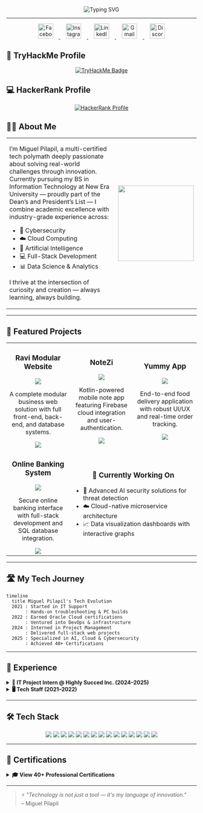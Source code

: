 
<div align="center">
  <img src="https://readme-typing-svg.herokuapp.com?font=Montserrat&weight=700&size=30&duration=3000&pause=1000&center=true&vCenter=true&width=900&height=100&lines=🚀+Miguel+Pilapil+|+Tech+Polymath+🚀;🔒+Cybersecurity+|+☁️+Cloud+Computing+|+🤖+AI;📊+Data+Science+|+💻+Full-Stack+Development;🎓+40%2B+Certifications+and+Counting;Lifelong+Learner+%7C+Problem+Solver+%7C+Builder!" alt="Typing SVG" />
</div>

---

<div align="center"> <a href="https://www.facebook.com/saintlaureeel" target="_blank"> <img src="https://cdn-icons-png.flaticon.com/512/733/733547.png" alt="Facebook" height="40" style="margin: 0 15px;" /> </a> <a href="https://www.instagram.com/_nonomigs/" target="_blank"> <img src="https://cdn-icons-png.flaticon.com/512/2111/2111463.png" alt="Instagram" height="40" style="margin: 0 15px;" /> </a> <a href="https://www.linkedin.com/in/sainttlaurel" target="_blank"> <img src="https://cdn-icons-png.flaticon.com/512/174/174857.png" alt="LinkedIn" height="40" style="margin: 0 15px;" /> </a> <a href="mailto:MiguelPilapil30@gmail.com" target="_blank"> <img src="https://cdn-icons-png.flaticon.com/512/732/732200.png" alt="Gmail" height="40" style="margin: 0 15px;" /> </a> <a href="https://discordapp.com/users/justtwannadie" target="_blank"> <img src="https://cdn-icons-png.flaticon.com/512/3670/3670157.png" alt="Discord" height="40" style="margin: 0 15px;" /> </a> </div>


## 🔐 TryHackMe Profile

<div align="center">
  <a href="https://tryhackme.com/p/MIGKOUEL" target="_blank">
    <img src="https://tryhackme-badges.s3.amazonaws.com/MIGKOUEL.png" alt="TryHackMe Badge" />
  </a>
</div>

## 💻 HackerRank Profile

<div align="center">
  <a href="https://www.hackerrank.com/profile/miguel_pilapil" target="_blank">
    <img src="https://img.shields.io/badge/HackerRank-Profile-blue?style=flat-square&logo=hackerrank" alt="HackerRank Profile" />
  </a>
</div>




## 👨‍💻 About Me

<table align="center">
<tr>
<td width="60%">
<p>
I’m Miguel Pilapil, a multi-certified tech polymath deeply passionate about solving real-world challenges through innovation. Currently pursuing my BS in Information Technology at New Era University — proudly part of the Dean’s and President’s List — I combine academic excellence with industry-grade experience across:
</p>
<ul>
  <li>🔐 Cybersecurity</li>
  <li>☁️ Cloud Computing</li>
  <li>🤖 Artificial Intelligence</li>
  <li>💻 Full-Stack Development</li>
  <li>📊 Data Science & Analytics</li>
</ul>
<p>
I thrive at the intersection of curiosity and creation — always learning, always building.
</p>
</td>
<td align="center">
  <img src="https://media.giphy.com/media/M9gbBd9nbDrOTu1Mqx/giphy.gif" height="200" />
</td>
</tr>
</table>


---

## 🌟 Featured Projects

<table align="center">
  <tr>
    <td align="center" width="33%">
      <h3>Ravi Modular Website</h3>
      <img src="https://img.shields.io/badge/Type-Web_Application-blue?style=for-the-badge" />
      <p>A complete modular business web solution with full front-end, back-end, and database systems.</p>
      <img src="https://img.shields.io/badge/Status-Completed-success?style=flat-square" />
    </td>
    <td align="center" width="33%">
      <h3>NoteZi</h3>
      <img src="https://img.shields.io/badge/Type-Mobile_App-purple?style=for-the-badge" />
      <p>Kotlin-powered mobile note app featuring Firebase cloud integration and user-authentication.</p>
      <img src="https://img.shields.io/badge/Status-Completed-success?style=flat-square" />
    </td>
    <td align="center" width="33%">
      <h3>Yummy App</h3>
      <img src="https://img.shields.io/badge/Type-Mobile_App-purple?style=for-the-badge" />
      <p>End-to-end food delivery application with robust UI/UX and real-time order tracking.</p>
      <img src="https://img.shields.io/badge/Status-Completed-success?style=flat-square" />
    </td>
  </tr>
  <tr>
    <td align="center" width="33%">
      <h3>Online Banking System</h3>
      <img src="https://img.shields.io/badge/Type-Web_Application-blue?style=for-the-badge" />
      <p>Secure online banking interface with full-stack development and SQL database integration.</p>
      <img src="https://img.shields.io/badge/Status-Completed-success?style=flat-square" />
    </td>
    <td align="center" colspan="2">
      <h3>🔭 Currently Working On</h3>
      <ul align="left">
        <li>🧠 Advanced AI security solutions for threat detection</li>
        <li>☁️ Cloud-native microservice architecture</li>
        <li>📈 Data visualization dashboards with interactive graphs</li>
      </ul>
    </td>
  </tr>
</table>

---

## 🛣️ My Tech Journey

```mermaid
timeline
  title Miguel Pilapil's Tech Evolution
  2021 : Started in IT Support
       : Hands-on troubleshooting & PC builds
  2022 : Earned Oracle Cloud certifications
       : Ventured into DevOps & infrastructure
  2024 : Interned in Project Management
       : Delivered full-stack web projects
  2025 : Specialized in AI, Cloud & Cybersecurity
       : Achieved 40+ Certifications
```

---

## 💼 Experience

<details>
<summary><b>🚀 IT Project Intern @ Highly Succed Inc. (2024–2025)</b></summary>
<ul>
  <li>Planned and tracked project deliverables, timelines, and risks</li>
  <li>Worked cross-functionally with IT teams for project execution</li>
  <li>Maintained documentation and reports for stakeholders</li>
  <li>Utilized PM tools like Gantt charts and Agile methodologies</li>
</ul>
</details>

<details>
<summary><b>🖥️ Tech Staff (2021–2022)</b></summary>
<ul>
  <li>Diagnosed and repaired hardware/software issues</li>
  <li>Built and optimized custom PCs</li>
  <li>Supported desktop systems and local network setups</li>
</ul>
</details>

---

## 🛠️ Tech Stack

<div align="center">
  <img src="https://img.shields.io/badge/Python-3776AB?style=for-the-badge&logo=python&logoColor=white" />
  <img src="https://img.shields.io/badge/JavaScript-F7DF1E?style=for-the-badge&logo=javascript&logoColor=black" />
  <img src="https://img.shields.io/badge/Kotlin-0095D5?style=for-the-badge&logo=kotlin&logoColor=white" />
  <img src="https://img.shields.io/badge/Java-ED8B00?style=for-the-badge&logo=java&logoColor=white" />
  <img src="https://img.shields.io/badge/React-20232A?style=for-the-badge&logo=react&logoColor=61DAFB" />
  <img src="https://img.shields.io/badge/Firebase-FFCA28?style=for-the-badge&logo=firebase&logoColor=black" />
  <img src="https://img.shields.io/badge/MySQL-4479A1?style=for-the-badge&logo=mysql&logoColor=white" />
  <img src="https://img.shields.io/badge/TensorFlow-FF6F00?style=for-the-badge&logo=tensorflow&logoColor=white" />
  <img src="https://img.shields.io/badge/Linux-FCC624?style=for-the-badge&logo=linux&logoColor=black" />
  <img src="https://img.shields.io/badge/C-00599C?style=for-the-badge&logo=c&logoColor=white" />
  <img src="https://img.shields.io/badge/C%23-239120?style=for-the-badge&logo=c-sharp&logoColor=white" />
  <img src="https://img.shields.io/badge/PHP-777BB4?style=for-the-badge&logo=php&logoColor=white" />
  <img src="https://img.shields.io/badge/Git-F05032?style=for-the-badge&logo=git&logoColor=white" />
  <img src="https://img.shields.io/badge/HTML5-E34F26?style=for-the-badge&logo=html5&logoColor=white" />
  <img src="https://img.shields.io/badge/CSS3-1572B6?style=for-the-badge&logo=css3&logoColor=white" />
</div>

---

## 🏅 Certifications

<details>
<summary><b>🎓 View 40+ Professional Certifications</b></summary>

### 🤖 Artificial Intelligence & Machine Learning
- Deep Learning with TensorFlow – IBM & Cognitive Class  
- Microsoft GenAI Series (5 Certifications)  
- AI for Career Growth – JobStreet  

### ☁️ Cloud Computing
- Oracle Cloud Certified Associate  
- AWS Security & AMS  
- IBM Cloud Essentials  

### 🔒 Cybersecurity
- Cisco Ethical Hacker  
- Cybersecurity for SMBs – AWS  
- Cisco Introduction to Cybersecurity  

### 📊 Data Science & Analytics
- Data Science Foundations – IBM  
- Data Analysis with Python – FreeCodeCamp  
- SQL and Relational Databases – IBM  

### 💻 Software Development
- Python for Data Science – IBM  
- Scientific Computing with Python – FreeCodeCamp  
- JavaScript Algorithms and DSA – FreeCodeCamp  

### 🌐 Web Development
- Responsive Web Design – FreeCodeCamp  
- ReactJS for Beginners – Simplilearn  
- Front-End Developer Certification – FreeCodeCamp  

...and many more!
</details>

---

> ⚡ *"Technology is not just a tool — it's my language of innovation."*  
> – Miguel Pilapil
